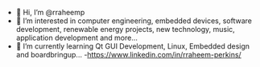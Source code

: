 - 👋 Hi, I’m @rraheemp
- 👀 I’m interested in computer engineering, embedded devices, software development, renewable energy projects, new technology, music, application development and more...
- 🌱 I’m currently learning Qt GUI Development, Linux, Embedded design and boardbringup...
-https://www.linkedin.com/in/rraheem-perkins/

<!---
rraheemp/rraheemp is a ✨ special ✨ repository because its `README.md` (this file) appears on your GitHub profile.
You can click the Preview link to take a look at your changes.
--->
